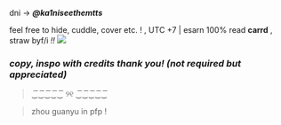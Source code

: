 dni → ___@ka1niseethemtts___

feel free to hide, cuddle, cover etc. ! , UTC +7 | esarn  100%
 read **carrd** , straw byf/i *!!*
![](https://files.catbox.moe/cfisqt.avif)
### ***copy, inspo with credits thank you! (not required but appreciated)***
> ‿͞‿͞‿͞‿͞‿͞    ୨୧   ‿͞‿͞‿͞‿͞‿͞

> zhou guanyu in pfp !
